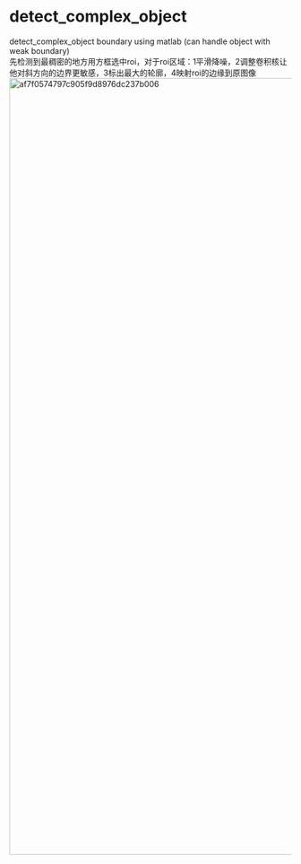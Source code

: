 # detect_complex_object
detect_complex_object boundary using matlab (can handle object with weak boundary)<br>
先检测到最稠密的地方用方框选中roi，对于roi区域：1平滑降噪，2调整卷积核让他对斜方向的边界更敏感，3标出最大的轮廓，4映射roi的边缘到原图像
<img width="1385" alt="af7f0574797c905f9d8976dc237b006" src="https://github.com/nitpicker55555/detect_complex_object/assets/91596298/062f5372-7b50-4919-ad10-338086436c0a">
